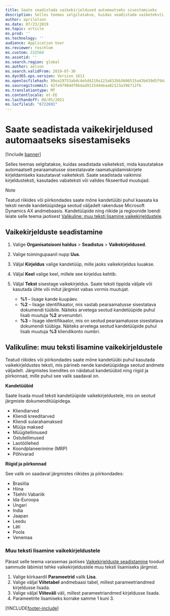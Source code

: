 ```yaml
---
title: Saate seadistada vaikekirjeldused automaatseks sisestamiseks
description: Selles teemas selgitatakse, kuidas seadistada vaiketeksti, mida kasutatakse automaatselt pearaamatusse sisestatavate raamatupidamiskirjete kirjeldamiseks kasutatavat vaiketeksti. Saate seadistada vaikimisi kirjeldusteksti, kasutades vabateksti või valides fikseeritud muutujad.
author: aprilolson
ms.date: 07/23/2019
ms.topic: article
ms.prod: ''
ms.technology: ''
audience: Application User
ms.reviewer: roschlom
ms.custom: 222564
ms.assetid: ''
ms.search.region: global
ms.author: aolson
ms.search.validFrom: 2019-07-30
ms.dyn365.ops.version: Version 1611
ms.openlocfilehash: 89ea19753abdc4e5d4219a123a832bb3606515a43b439d5f94a9619857b6c7d0
ms.sourcegitcommit: 42fe9790ddf0bdad911544deaa82123a396712fb
ms.translationtype: MT
ms.contentlocale: et-EE
ms.lasthandoff: 08/05/2021
ms.locfileid: "6722691"
---
```

# <a name="set-up-default-descriptions-for-automatic-posting"></a>Saate seadistada vaikekirjeldused automaatseks sisestamiseks

[!include [banner](../includes/banner.md)]

Selles teemas selgitatakse, kuidas seadistada vaiketeksti, mida kasutatakse automaatselt pearaamatusse sisestatavate raamatupidamiskirjete kirjeldamiseks kasutatavat vaiketeksti. Saate seadistada vaikimisi kirjeldusteksti, kasutades vabateksti või valides fikseeritud muutujad.

> [!NOTE]
> Teatud riikides või piirkondades saate mõne kandetüübi puhul kaasata ka teksti nende kandetüüpidega seotud väljadelt rakenduse Microsoft Dynamics AX andmebaasis. Kandetüüpide ning riikide ja regioonide loendi leiate selle teema jaotisest [Valikuline: muu teksti lisamine vaikekirjeldustele](#optional-add-other-text-to-default-descriptions).

## <a name="set-up-default-descriptions"></a>Vaikekirjelduste seadistamine

1. Valige **Organisatsiooni haldus** \> **Seadistus** \> **Vaikekirjeldused**.
2. Valige toimingupaanil nupp **Uus**.
3. Väljal **Kirjeldus** valige kandetüüp, mille jaoks vaikekirjeldus luuakse.
4. Väljal **Keel** valige keel, millele see kirjeldus kehtib.
5. Väljal **Tekst** sisestage vaikekirjeldus. Saate teksti tippida väljale või kasutada ühte või mitut järgmist vabas vormis muutujat.

    - **%1** – lisage kande kuupäev.
    - **%2** – lisage identifikaator, mis vastab pearaamatusse sisestatava dokumendi tüübile. Näiteks arvetega seotud kandetüüpide puhul lisab muutuja **%2** arvenumbri.
    - **%3** – lisage identifikaator, mis on seotud pearaamatusse sisestatava dokumendi tüübiga. Näiteks arvetega seotud kandetüüpide puhul lisab muutuja **%3** kliendikonto numbri.

## <a name="optional-add-other-text-to-default-descriptions"></a>Valikuline: muu teksti lisamine vaikekirjeldustele

Teatud riikides või piirkondades saate mõne kandetüübi puhul kasutada vaikekirjeldustes teksti, mis pärineb nende kandetüüpidega seotud andmete väljadelt. Järgmistes loendites on näidatud kandetüübid ning riigid ja piirkonnad, mille puhul see valik saadaval on.

**Kandetüübid**

Saate lisada muud teksti kandetüüpide vaikekirjeldustele, mis on seotud järgmiste dokumenditüüpidega.

- Kliendiarved
- Kliendi kreeditarved
- Kliendi sularahamaksed
- Müüja maksed
- Müügitellimused
- Ostutellimused
- Laotöölehed
- Koondplaneerimine (MRP)
- Põhivarad

**Riigid ja piirkonnad**

See valik on saadaval järgmistes riikides ja piirkondades:

- Brasiilia
- Hiina
- Tšehhi Vabariik
- Ida-Euroopa
- Ungari
- India
- Jaapan
- Leedu
- Läti
- Poola
- Venemaa

### <a name="add-text-to-default-descriptions"></a>Muu teksti lisamine vaikekirjeldustele

Pärast selle teema varasemas jaotises [Vaikekirjelduste seadistamine](#set-up-default-descriptions) toodud sammude läbimist tehke vaikekirjeldustele muu teksti lisamiseks järgmist.

1. Valige kiirkaardil **Parameetrid** valik **Lisa**.
2. Valige väljal **Viitetabel** andmebaasi tabel, millest parameetriandmed kirjeldusse lisada.
3. Valige väljal **Viiteväli** väli, millest parameetriandmed kirjeldusse lisada.
4. Parameetrite lisamiseks korrake samme 1 kuni 3.


[!INCLUDE[footer-include](../../includes/footer-banner.md)]